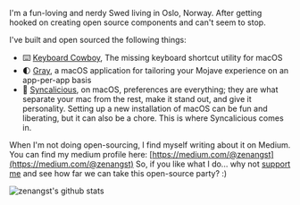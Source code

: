 I'm a fun-loving and nerdy Swed living in Oslo, Norway. After getting hooked on creating open source components and can't seem to stop.

I've built and open sourced the following things:

- ⌨️ [Keyboard Cowboy](https://github.com/zenangst/KeyboardCowboy), The missing keyboard shortcut utility for macOS
- 🌓 [Gray](https://github.com/zenangst/Gray), a macOS application for tailoring your Mojave experience on an app-per-app basis
- 🍫 [Syncalicious](https://github.com/zenangst/Syncalicious), on macOS, preferences are everything; they are what separate your mac from the rest, make it stand out, and give it personality. Setting up a new installation of macOS can be fun and liberating, but it can also be a chore. This is where Syncalicious comes in.

When I'm not doing open-sourcing, I find myself writing about it on Medium. You can find my medium profile here: [https://medium.com/@zenangst](https://medium.com/@zenangst)
So, if you like what I do... why not [support me](https://github.com/sponsors/zenangst) and see how far we can take this open-source party? :)

![zenangst's github stats](https://github-readme-stats.vercel.app/api?username=zenangst&show_icons=true&theme=bear)
